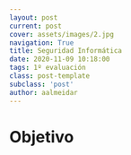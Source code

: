 ```yaml
---
layout: post
current: post
cover: assets/images/2.jpg
navigation: True
title: Seguridad Informática
date: 2020-11-09 10:18:00
tags: 1º evaluación
class: post-template
subclass: 'post'
author: aalmeidar
---
```


# Objetivo
